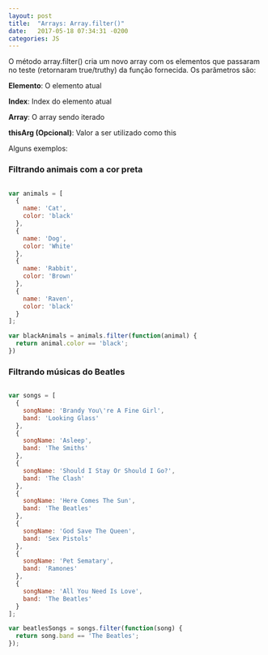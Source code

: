```yaml
---
layout: post
title:  "Arrays: Array.filter()"
date:   2017-05-18 07:34:31 -0200
categories: JS
---
```


O método array.filter() cria um novo array com os elementos que passaram no teste (retornaram true/truthy) da função fornecida. Os parâmetros são:


**Elemento**: O elemento atual

**Index**: Index do elemento atual

**Array**: O array sendo iterado

**thisArg (Opcional)**: Valor a ser utilizado como this


Alguns exemplos:

### Filtrando animais com a cor preta

```js

var animals = [
  {
    name: 'Cat',
    color: 'black'
  },
  {
    name: 'Dog',
    color: 'White'
  },
  {
    name: 'Rabbit',
    color: 'Brown'
  },
  {
    name: 'Raven',
    color: 'black'
  }
];

var blackAnimals = animals.filter(function(animal) {
  return animal.color == 'black';
})

```

### Filtrando músicas do Beatles

```js

var songs = [
  {
    songName: 'Brandy You\'re A Fine Girl',
    band: 'Looking Glass'
  },
  {
    songName: 'Asleep',
    band: 'The Smiths'
  },
  {
    songName: 'Should I Stay Or Should I Go?',
    band: 'The Clash'
  },
  {
    songName: 'Here Comes The Sun',
    band: 'The Beatles'
  },
  {
    songName: 'God Save The Queen',
    band: 'Sex Pistols'
  },
  {
    songName: 'Pet Sematary',
    band: 'Ramones'
  },
  {
    songName: 'All You Need Is Love',
    band: 'The Beatles'
  }
];

var beatlesSongs = songs.filter(function(song) {
  return song.band == 'The Beatles';
});

```

